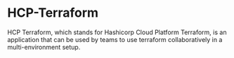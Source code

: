 # HCP-Terraform
HCP Terraform, which stands for Hashicorp Cloud Platform Terraform, is an application that can be used by teams to use terraform collaboratively in a multi-environment setup. 
